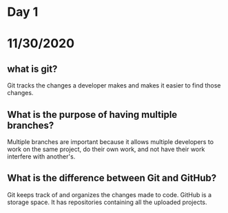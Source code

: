 # Day 1 
# __11/30/2020__

## what is git?
Git tracks the changes a developer makes and makes it easier to find those changes. 
## What is the purpose of having multiple branches?
Multiple branches are important because it allows multiple developers to work on the same project, do their own work, and not have their work interfere with another's. 
## What is the difference between Git and GitHub?
Git keeps track of and organizes the changes made to code. GitHub is a storage space. It has repositories containing all the uploaded projects. 